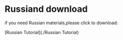# Russiand download

if you need Russian materials,please click to download:

[Russian Tutorial](./Russian Tutorial)